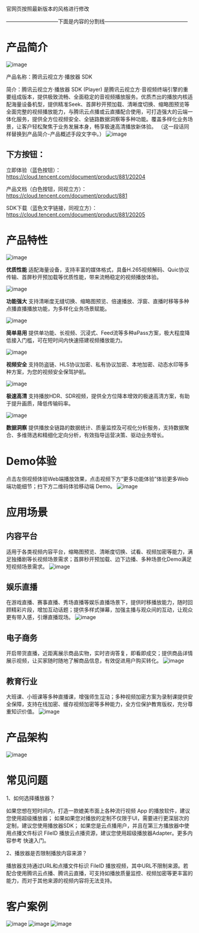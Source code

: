 官网页按照最新版本的风格进行修改

——————————下面是内容的分割线————————————————

# 产品简介

![image](https://user-images.githubusercontent.com/88317062/144960488-d37359c2-bee4-4ce5-b0a1-e2a3a7de4928.png)

产品名称：腾讯云视立方·播放器 SDK 

简介：腾讯云视立方·播放器 SDK (Player) 是腾讯云视立方·音视频终端引擎的重要组成版本，提供极致流畅、全面稳定的音视频播放服务。优质杰出的播放内核适配海量设备机型，提供精准Seek、首屏秒开预加载、清晰度切换、缩略图预览等全面完整的视频播放能力，与腾讯云点播或云直播配合使用，可打造强大的云端一体化服务，提供全方位视频安全、全链路数据洞察等多种功能。覆盖多样化业务场景，让客户轻松聚焦于业务发展本身，畅享极速高清播放新体验。
（这一段话同样替换到产品简介-产品概述手段文字中。）
![image](https://user-images.githubusercontent.com/88317062/141046851-b033542b-8664-4ec6-a110-2cfe80117a4b.png)

## 下方按钮：
立即体验（蓝色按钮）：https://cloud.tencent.com/document/product/881/20204

产品文档（白色按钮，同视立方）：https://cloud.tencent.com/document/product/881

SDK下载（蓝色文字链接，同视立方）：https://cloud.tencent.com/document/product/881/20205


# 产品特性

![image](https://user-images.githubusercontent.com/88317062/145804674-6d43521e-c3dd-49b9-87f9-285cfa03208a.png)

**优质性能**  适配海量设备，支持丰富的媒体格式，具备H.265视频解码、Quic协议传输、首屏秒开预加载等优质性能，带来流畅稳定的视频播放体验。


![image](https://user-images.githubusercontent.com/88317062/145804912-79038218-e105-4ca3-bc37-16f206befe6b.png)

**功能强大**  支持清晰度无缝切换、缩略图预览、倍速播放、浮窗、直播时移等多种点播直播播放功能，为多样化业务场景赋能。


![image](https://user-images.githubusercontent.com/88317062/145805461-5fbcd84e-145c-4c86-bd3a-a54fffa13bfa.png)

**简单易用**  提供单功能、长视频、沉浸式、Feed流等多种aPass方案，极大程度降低接入门槛，可在短时间内快速搭建视频播放能力。

![image](https://user-images.githubusercontent.com/88317062/145804815-4cc409ee-eeaa-43da-a1df-8a056cd41ee8.png)

**视频安全**  支持防盗链、HLS协议加密、私有协议加密、本地加密、动态水印等多种方案，为您的视频安全保驾护航。

![image](https://user-images.githubusercontent.com/88317062/145808417-cb957859-c222-4a71-8aab-42b4961fb59c.png)

**极速高清**  支持播放HDR、SDR视频，提供全方位降本增效的极速高清方案，有助于提升画质，降低传输码率。


![image](https://user-images.githubusercontent.com/88317062/145804786-c4c55eeb-291e-4a17-849d-37cddaeff086.png)

**数据洞察**  提供播放全链路的数据统计、质量监控及可视化分析服务，支持数据聚合、多维筛选和精细化定向分析，有效指导运营决策、驱动业务增长。





# Demo体验
点击左侧视频体验Web端播放效果，点击视频下方“更多功能体验”体验更多Web端功能细节；扫下方二维码体验移动端 Demo。
![image](https://user-images.githubusercontent.com/88317062/140859138-971f2dc9-f4b9-45a6-9fb5-fd62e09e081e.png)

# 应用场景
## 内容平台
适用于各类视频内容平台，缩略图预览、清晰度切换、试看、视频加密等能力，满足独播剧等长视频场景需求；首屏秒开预加载、边下边播、多种场景化Demo满足短视频场景需求。
![image](https://user-images.githubusercontent.com/88317062/140917688-2c28000d-7054-420b-8753-6e6f254bac17.png)

## 娱乐直播
在游戏直播、赛事直播、秀场直播等娱乐直播场景下，提供时移播放能力，随时回顾精彩片段，增加互动话题；提供多样式弹幕，加强主播与观众间的互动，让观众更有带入感，引爆直播现场。
![image](https://user-images.githubusercontent.com/88317062/140900003-ede16bef-7bcd-451f-be2d-307c8c3f42c9.png)


## 电子商务
开启带货直播，近距离展示商品实物，实时咨询答复，即看即成交；提供商品详情展示视频，让买家随时随地了解商品信息，有效促进用户购买转化。
![image](https://user-images.githubusercontent.com/88317062/140917805-566b19b0-a002-4395-b638-b92b01ef751a.png)


## 教育行业
大班课、小班课等多种直播课，增强师生互动；多种视频加密方案为录制课提供安全保障，支持在线加密、缓存视频加密等多种能力，全方位保护教育版权，充分尊重知识价值。
![image](https://user-images.githubusercontent.com/88317062/140917886-0b7a33e3-b214-4671-87be-57d70804c75b.png)





# 产品架构
![image](https://user-images.githubusercontent.com/88317062/145808739-52aee076-7367-44bb-b05b-559954c8a820.png)


# 常见问题
1、如何选择播放器？

如果您想在短时间内，打造一款媲美市面上各种流行视频 App 的播放软件，建议您使用超级播放器；
如果如果您对播放的定制不仅限于UI，需要进行更深层次的定制，建议您使用播放器SDK；
如果您是云点播用户，并且在第三方播放器中使用点播文件标识 FileID 播放云点播资源，建议您使用超级播放器Adapter。更多内容参考 快速入门。


2、播放器是否限制播放内容来源？

播放器支持通过URL和点播文件标识 FileID 播放视频，其中URL不限制来源。若配合使用腾讯云点播、腾讯云直播，可支持如播放质量监控、视频加密等更丰富的能力，而对于其他来源的视频内容将无法支持。




# 客户案例
![image](https://user-images.githubusercontent.com/88317062/146138172-0ac58a8a-8c51-47d8-bdcb-c433e7df4cec.png)
![image](https://user-images.githubusercontent.com/88317062/146138191-1a2ff6bd-23a1-4547-bb87-1b99a20d25f8.png)
![image](https://user-images.githubusercontent.com/88317062/146138216-3bce052a-1231-4e30-850c-b900c274552f.png)



